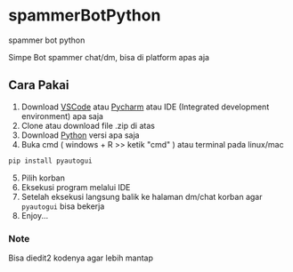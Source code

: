 # spammerBotPython
spammer bot python

Simpe Bot spammer chat/dm, bisa di platform apas aja

## Cara Pakai
1. Download [VSCode](https://code.visualstudio.com/download) atau [Pycharm](https://www.jetbrains.com/pycharm/download/#section=windows) atau IDE (Integrated development environment) apa saja
2. Clone atau download file .zip di atas
3. Download [Python](https://www.python.org/downloads/) versi apa saja
4. Buka cmd ( windows + R >> ketik "cmd" ) atau terminal pada linux/mac 
```python
pip install pyautogui
```
5. Pilih korban
6. Eksekusi program melalui IDE
7. Setelah eksekusi langsung balik ke halaman dm/chat korban agar `pyautogui` bisa bekerja
8. Enjoy...

### Note
Bisa diedit2 kodenya agar lebih mantap
